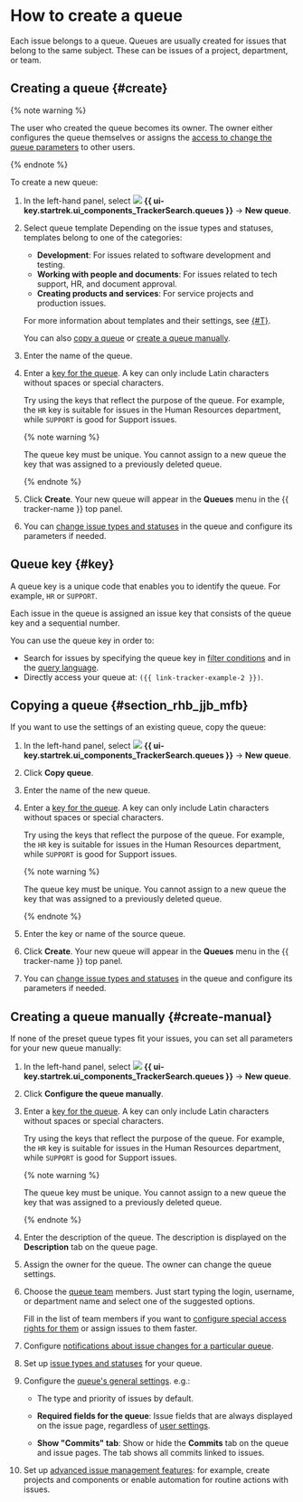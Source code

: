 # How to create a queue

Each issue belongs to a queue. Queues are usually created for issues that belong to the same subject. These can be issues of a project, department, or team.


## Creating a queue {#create}

{% note warning %}

The user who created the queue becomes its owner. The owner either configures the queue themselves or assigns the [access to change the queue parameters](queue-access#set-access) to other users.

{% endnote %}

To create a new queue:

1. In the left-hand panel, select ![](../../_assets/tracker/svg/queues.svg) **{{ ui-key.startrek.ui_components_TrackerSearch.queues }}** → **New queue**.

1. Select queue template Depending on the issue types and statuses, templates belong to one of the categories:

   * **Development**: For issues related to software development and testing.
   * **Working with people and documents**: For issues related to tech support, HR, and document approval.
   * **Creating products and services**: For service projects and production issues.

   For more information about templates and their settings, see [{#T}](workflows.md).

   You can also [copy a queue](#section_rhb_jjb_mfb) or [create a queue manually](#section_cg3_wpq_w1b).

1. Enter the name of the queue.

1. Enter a [key for the queue](#key). A key can only include Latin characters without spaces or special characters.

   Try using the keys that reflect the purpose of the queue. For example, the `HR` key is suitable for issues in the Human Resources department, while `SUPPORT` is good for Support issues.

   {% note warning %}

   The queue key must be unique. You cannot assign to a new queue the key that was assigned to a previously deleted queue.

   {% endnote %}

1. Click **Create**. Your new queue will appear in the **Queues** menu in the {{ tracker-name }} top panel.

1. You can [change issue types and statuses](workflow.md) in the queue and configure its parameters if needed.

## Queue key {#key}

A queue key is a unique code that enables you to identify the queue. For example, `HR` or `SUPPORT`.

Each issue in the queue is assigned an issue key that consists of the queue key and a sequential number.

You can use the queue key in order to:

- Search for issues by specifying the queue key in [filter conditions](../user/create-filter.md) and in the [query language](../user/query-filter.md).
- Directly access your queue at: `({{ link-tracker-example-2 }})`.

## Copying a queue {#section_rhb_jjb_mfb}

If you want to use the settings of an existing queue, copy the queue:

1. In the left-hand panel, select ![](../../_assets/tracker/svg/queues.svg) **{{ ui-key.startrek.ui_components_TrackerSearch.queues }}** → **New queue**.

1. Click **Copy queue**.

1. Enter the name of the new queue.

1. Enter a [key for the queue](#key). A key can only include Latin characters without spaces or special characters.

   Try using the keys that reflect the purpose of the queue. For example, the `HR` key is suitable for issues in the Human Resources department, while `SUPPORT` is good for Support issues.

   {% note warning %}

   The queue key must be unique. You cannot assign to a new queue the key that was assigned to a previously deleted queue.

   {% endnote %}

1. Enter the key or name of the source queue.

1. Click **Create**. Your new queue will appear in the **Queues** menu in the {{ tracker-name }} top panel.

1. You can [change issue types and statuses](workflow.md) in the queue and configure its parameters if needed.

## Creating a queue manually {#create-manual}

If none of the preset queue types fit your issues, you can set all parameters for your new queue manually:

1. In the left-hand panel, select ![](../../_assets/tracker/svg/queues.svg) **{{ ui-key.startrek.ui_components_TrackerSearch.queues }}** → **New queue**.

1. Click **Configure the queue manually**.

1. Enter a [key for the queue](#key). A key can only include Latin characters without spaces or special characters.

   Try using the keys that reflect the purpose of the queue. For example, the `HR` key is suitable for issues in the Human Resources department, while `SUPPORT` is good for Support issues.

   {% note warning %}

   The queue key must be unique. You cannot assign to a new queue the key that was assigned to a previously deleted queue.

   {% endnote %}

1. Enter the description of the queue. The description is displayed on the **Description** tab on the queue page.

1. Assign the owner for the queue. The owner can change the queue settings.

1. Choose the [queue team](queue-team.md) members. Just start typing the login, username, or department name and select one of the suggested options.

   Fill in the list of team members if you want to [configure special access rights for them](queue-access.md) or assign issues to them faster.

1. Configure [notifications about issue changes for a particular queue](subscriptions.md).

1. Set up [issue types and statuses](workflow.md) for your queue.

1. Configure the [queue's general settings](edit-queue-general.md). e.g.:

   * The type and priority of issues by default.

   * **Required fields for the queue**: Issue fields that are always displayed on the issue page, regardless of [user settings](../user/edit-ticket.md#edit-fields).


   * **Show "Commits" tab**: Show or hide the **Commits** tab on the queue and issue pages. The tab shows all commits linked to issues.

1. Set up [advanced issue management features](queue-advanced.md): for example, create projects and components or enable automation for routine actions with issues.
